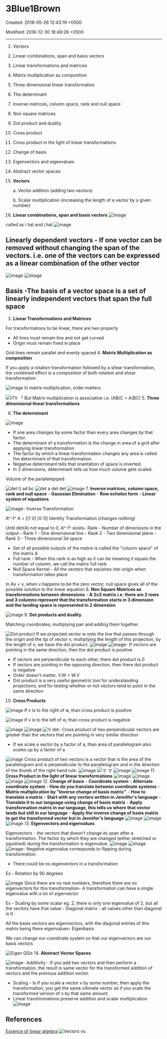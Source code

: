 # 3Blue1Brown

Created: 2018-05-26 12:43:19 +0500

Modified: 2018-12-30 18:49:26 +0500

---

1. Vectors

2. Linear combinations, span and basis vectors

3. Linear transformations and matrices

4. Matrix multiplication as composition

5. Three dimensional linear transformation

6. The determinant

7. Inverse matrices, column space, rank and null space

8. Non square matrices

9. Dot product and duality

10. Cross product

11. Cross product in the light of linear transformations

12. Change of basis

13. Eigenvectors and eigenvalues

14. Abstract vector spaces
1. **Vectors**

    a.  Vector addition (adding two vectors)

    b.  Scalar multiplication (increasing the length of a vector by a given number)

2. **Linear combinations, span and basis vectors**
![image](media/3Blue1Brown-image1.png)

called as i hat and j hat
![image](media/3Blue1Brown-image2.png)

## Linearly dependent vectors - If one vector can be removed without changing the span of the vectors. i.e. one of the vectors can be expressed as a linear combination of the other vector

![image](media/3Blue1Brown-image3.png)
![image](media/3Blue1Brown-image4.png)

## Basis -**The** basis of a vector space is a set of linearly independent vectors that span the full space

3. **Linear Transformations and Matrices**

For transformations to be linear, there are two property

- All lines must remain line and not get curved
- Origin must remain fixed in place

Grid lines remain parallel and evenly spaced
4.  **Matrix Multiplication as composition**

If you apply a rotation transformation followed by a shear transformation, the combined effect is a composition of both rotation and shear transformation

![image](media/3Blue1Brown-image5.png)
In matrix multiplication, order matters

![ITV 「 ](media/3Blue1Brown-image6.png)
But Matrix multiplication is associative i.e. (AB)C = A(BC)
5.  **Three dimensional linear transformations**

6. **The determinant**

![image](media/3Blue1Brown-image7.png)

- If one area changes by some factor than every area changes by that factor.
- The determinant of a transformation is the change in area of a grid after applying linear transformation
- The factor by which a linear transformation changes any area is called the determinant of that transformation.
- Negative determinant tells that orientation of space is inverted.
- In 3 dimensions, determinant tells us how much volume gets scaled.

Volume of the parallelepiped

![det l) ad bc ](media/3Blue1Brown-image8.png)
![det a det det ](media/3Blue1Brown-image9.png)
![image](media/3Blue1Brown-image10.png)
7.  **Inverse matrices, column space, rank and null space**
    -   **Gaussian Elimination**
    -   **Row echelon form**
    -   **Linear system of equations**

![image](media/3Blue1Brown-image11.png)-   Inverse Transformation

A^-1^ A = [[1 0] [0 1]] Identity Transformation (changes nothing)

Until det(A) not equal to 0, A^-1^ exists-   Rank - Number of dimensions in the output
    -   Rank 1 - One dimensional line
    -   Rank 2 - Two dimensional plane
    -   Rank 3 - Three dimensional 3d space

- Set of all possible outputs of the matrix is called the "column space" of the matrix A
- Full rank - When this rank is as high as it can be meaning it equals the number of column, we call the matrix full rank
- Null Space Kernel - All the vectors that squishes into origin when transformation takes place

In Ax = v, when v happens to be the zero vector, null space gives all of the possible solution to the linear equation
8.  **Non Square Matrices as transformations between dimensions**
    -   **A 2x3 matrix i.e. there are 2 rows and 3 columns represent that the transformation starts in 3 dimension and the landing space is represented in 2 dimension**

![image](media/3Blue1Brown-image12.png)
9.  **Dot products and duality**

Matching coordinates, multiplying pair and adding them together.

![Dot product ](media/3Blue1Brown-image13.png)
If we projected vector w onto the line that passes through the origin and the tip of vector v, multiplying the length of this projection, by the length of v, we have the dot product.
![image](media/3Blue1Brown-image14.png)
![image](media/3Blue1Brown-image15.png)-   If vectors are pointing in the same direction, then the dot product is positive

- If vectors are perpendicular to each other, there dot product is 0
- If vectors are pointing in the opposing direction, then there dot product is negative
- Order doesn't matter, V.W = W.V
- Dot product is a very useful geometric tool for understanding projections, and for testing whether or not vectors tend to point in the same direction

10. **Cross Products**

![image](media/3Blue1Brown-image16.png)
If v is to the right of w, than cross product is positive

![image](media/3Blue1Brown-image17.png)
If v is to the left of w, than cross product is negative

![image](media/3Blue1Brown-image18.png)
![image](media/3Blue1Brown-image19.png)
![V det ](media/3Blue1Brown-image20.png)-   Cross product of two perpendicular vectors are greater than the vectors that are pointing in very similar direction

- If we scale a vector by a factor of a, than area of parallelogram also scales up by a factor of a

![image](media/3Blue1Brown-image21.png)
Cross product of two vectors is a vector that is the area of the parallelogram and is perpendicular to the parallelogram and in the direction of the thumb of the right hand rule.
![image](media/3Blue1Brown-image22.png)
![マ マ ](media/3Blue1Brown-image23.png)
![image](media/3Blue1Brown-image24.png)
![image](media/3Blue1Brown-image25.png)
11. **Cross Product in the light of linear transformations**
![image](media/3Blue1Brown-image26.png)
![image](media/3Blue1Brown-image27.png)
![image](media/3Blue1Brown-image28.png)
![image](media/3Blue1Brown-image29.png)
12. **Change of basis**
    -   **Coordinate system**
    -   **Alternate coordinate system**
    -   **How do you translate between coordinate systems**
    -   **Matrix multiplication by "Inverse change of basis matrix"**
    -   **How to translate a matrix**
        -   **Start with any vectors written in Jennifer's language**
        -   **Translate it to our language using change of basis matrix**
        -   **Apply transformation matrix in our language, this tells us where that vector lands but still in our language**
        -   **Apply the inverse change of basis matrix to get the transformed vector but in Jennifer's language**
![image](media/3Blue1Brown-image30.png)
![image](media/3Blue1Brown-image31.png)
![image](media/3Blue1Brown-image32.png)
13. **Eigenvectors and eigenvalues**

Eigenvectors - the vectors that doesn't change its span after a transformation. The factor by which they are changed (either stretched or squished) during the transformation is eigenvalue.
![image](media/3Blue1Brown-image33.png)
![image](media/3Blue1Brown-image34.png)
![image](media/3Blue1Brown-image35.png)-   Negative eigenvalue corresponds to flipping during transformation

- There could be no eigenvectors in a transformation

Ex - Rotation by 90 degrees

![image](media/3Blue1Brown-image36.png)
Since there are no real numbers, therefore there are no eigenvectors for this transformation-   A transformation can have a single eigenvalue with a lot of eigenvector

Ex - Scaling by some scalar eg. 2, there is only one eigenvalue of 2, but all the vectors have that value.-   Diagonal matrix - all values other than diagonal is 0

All the basis vectors are eigenvectors, with the diagonal entries of this matrix being there eigenvalues-   Eigenbasis

We can change our coordinate system so that our eigenvectors are our basis vectors

![Eigen QSis ](media/3Blue1Brown-image37.png)
14. **Abstract Vector Spaces**

![image](media/3Blue1Brown-image38.png)-   Additivity - If you add two vectors and then perform a transformation, the result is same vector for the transformed addition of vectors and the previous addition vector.

- Scaling - Is if you scale a vector v by some number, then apply the transformation, you get the same ultimate vector as if you scale the transformed version of v by that same amount.
- Linear transformations preserve addition and scalar multiplication
![image](media/3Blue1Brown-image39.png)

## References

[Essence of linear algebra](https://www.youtube.com/playlist?list=PLZHQObOWTQDPD3MizzM2xVFitgF8hE_ab)
![Vectors vs. ](media/3Blue1Brown-image40.jpg)
